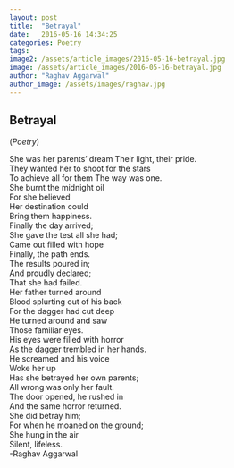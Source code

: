 ```yaml
---
layout: post
title:  "Betrayal"
date:   2016-05-16 14:34:25
categories: Poetry
tags: 
image2: /assets/article_images/2016-05-16-betrayal.jpg
image: /assets/article_images/2016-05-16-betrayal.jpg
author: "Raghav Aggarwal"
author_image: /assets/images/raghav.jpg
---
```

<h2>Betrayal</h2>
(<i>Poetry</i>)
<p>She was her parents’ dream Their light, their pride.<br>
They wanted her to shoot for the stars <br>
To achieve all for them The way was one.<br>
She burnt the midnight oil <br>
For she believed <br>
Her destination could<br> 
Bring them happiness.<br>
Finally the day arrived; <br>
She gave the test all she had;<br> 
Came out filled with hope <br>
Finally, the path ends.<br>
The results poured in; <br>
And proudly declared; <br>
That she had failed.<br>
Her father turned around<br> 
Blood splurting out of his back<br> 
For the dagger had cut deep <br>
He turned around and saw <br>
Those familiar eyes.<br>
His eyes were filled with horror<br> 
As the dagger trembled in her hands.<br> 
He screamed and his voice <br>
Woke her up<br>
Has she betrayed her own parents;<br> 
All wrong was only her fault. <br>
The door opened, he rushed in <br>
And the same horror returned.<br>
She did betray him; <br>
For when he moaned on the ground;<br> 
She hung in the air <br>
Silent, lifeless.<br>
-Raghav Aggarwal</p>
